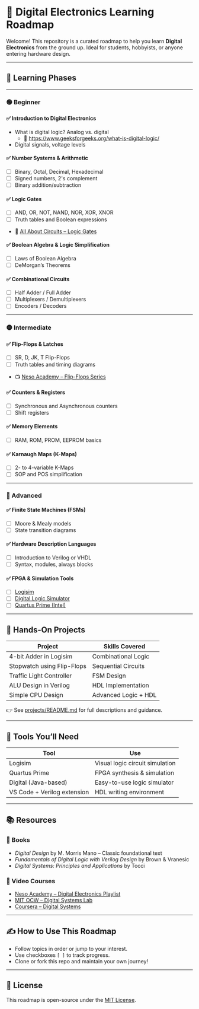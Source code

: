# 🧭 Digital Electronics Learning Roadmap

Welcome! This repository is a curated roadmap to help you learn **Digital Electronics** from the ground up. Ideal for students, hobbyists, or anyone entering hardware design.

---

## 🧠 Learning Phases

---

### 🟢 Beginner

#### ✅ Introduction to Digital Electronics
- What is digital logic? Analog vs. digital
  - 📖 https://www.geeksforgeeks.org/what-is-digital-logic/
- Digital signals, voltage levels

#### ✅ Number Systems & Arithmetic
- [ ] Binary, Octal, Decimal, Hexadecimal
- [ ] Signed numbers, 2's complement
- [ ] Binary addition/subtraction

#### ✅ Logic Gates
- [ ] AND, OR, NOT, NAND, NOR, XOR, XNOR
- [ ] Truth tables and Boolean expressions
- 📖 [All About Circuits – Logic Gates](https://www.allaboutcircuits.com/textbook/digital/chpt-3/logic-gates/)

#### ✅ Boolean Algebra & Logic Simplification
- [ ] Laws of Boolean Algebra
- [ ] DeMorgan’s Theorems

#### ✅ Combinational Circuits
- [ ] Half Adder / Full Adder
- [ ] Multiplexers / Demultiplexers
- [ ] Encoders / Decoders

---

### 🟡 Intermediate

#### ✅ Flip-Flops & Latches
- [ ] SR, D, JK, T Flip-Flops
- [ ] Truth tables and timing diagrams
- 📺 [Neso Academy – Flip-Flops Series](https://www.youtube.com/playlist?list=PLBlnK6fEyqRjq1jsbT1g1Jcl8g1Ni-NZb)

#### ✅ Counters & Registers
- [ ] Synchronous and Asynchronous counters
- [ ] Shift registers

#### ✅ Memory Elements
- [ ] RAM, ROM, PROM, EEPROM basics

#### ✅ Karnaugh Maps (K-Maps)
- [ ] 2- to 4-variable K-Maps
- [ ] SOP and POS simplification

---

### 🔴 Advanced

#### ✅ Finite State Machines (FSMs)
- [ ] Moore & Mealy models
- [ ] State transition diagrams

#### ✅ Hardware Description Languages
- [ ] Introduction to Verilog or VHDL
- [ ] Syntax, modules, always blocks

#### ✅ FPGA & Simulation Tools
- [ ] [Logisim](http://www.cburch.com/logisim/)
- [ ] [Digital Logic Simulator](https://github.com/hneemann/Digital)
- [ ] [Quartus Prime (Intel)](https://www.intel.com/content/www/us/en/software/programmable/quartus-prime/overview.html)

---

## 🧪 Hands-On Projects

| Project | Skills Covered |
|--------|----------------|
| 4-bit Adder in Logisim | Combinational Logic |
| Stopwatch using Flip-Flops | Sequential Circuits |
| Traffic Light Controller | FSM Design |
| ALU Design in Verilog | HDL Implementation |
| Simple CPU Design | Advanced Logic + HDL |

👉 See [projects/README.md](./projects/README.md) for full descriptions and guidance.

---

## 🧰 Tools You’ll Need

| Tool | Use |
|------|-----|
| Logisim | Visual logic circuit simulation |
| Quartus Prime | FPGA synthesis & simulation |
| Digital (Java-based) | Easy-to-use logic simulator |
| VS Code + Verilog extension | HDL writing environment |

---

## 📚 Resources

### 📘 Books
- *Digital Design* by M. Morris Mano – Classic foundational text
- *Fundamentals of Digital Logic with Verilog Design* by Brown & Vranesic
- *Digital Systems: Principles and Applications* by Tocci

### 🎥 Video Courses
- [Neso Academy – Digital Electronics Playlist](https://www.youtube.com/playlist?list=PLBlnK6fEyqRh6isJ01MBnbNpV3ZsktSyS)
- [MIT OCW – Digital Systems Lab](https://ocw.mit.edu/courses/6-111-introductory-digital-systems-laboratory-fall-2006/)
- [Coursera – Digital Systems](https://www.coursera.org/learn/digital-systems)

---

## ✍️ How to Use This Roadmap

- Follow topics in order or jump to your interest.
- Use checkboxes `[ ]` to track progress.
- Clone or fork this repo and maintain your own journey!


---

## 📜 License

This roadmap is open-source under the [MIT License](./LICENSE).
